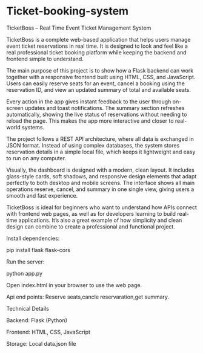# Ticket-booking-system
TicketBoss – Real Time Event Ticket Management System

TicketBoss is a complete web-based application that helps users manage event ticket reservations in real time. It is designed to look and feel like a real professional ticket booking platform while keeping the backend and frontend simple to understand.

The main purpose of this project is to show how a Flask backend can work together with a responsive frontend built using HTML, CSS, and JavaScript. Users can easily reserve seats for an event, cancel a booking using the reservation ID, and view an updated summary of total and available seats.

Every action in the app gives instant feedback to the user through on-screen updates and toast notifications. The summary section refreshes automatically, showing the live status of reservations without needing to reload the page. This makes the app more interactive and closer to real-world systems.

The project follows a REST API architecture, where all data is exchanged in JSON format. Instead of using complex databases, the system stores reservation details in a simple local file, which keeps it lightweight and easy to run on any computer.

Visually, the dashboard is designed with a modern, clean layout. It includes glass-style cards, soft shadows, and responsive design elements that adapt perfectly to both desktop and mobile screens. The interface shows all main operations reserve, cancel, and summary in one single view, giving users a smooth and fast experience.

TicketBoss is ideal for beginners who want to understand how APIs connect with frontend web pages, as well as for developers learning to build real-time applications. It’s also a great example of how simplicity and clean design can combine to create a professional and functional project.

Install dependencies:

pip install flask flask-cors

Run the server:

python app.py

Open index.html in your browser to use the web page.

Api end points: Reserve seats,cancle reservaration,get summary.

Technical Details

Backend: Flask (Python)

Frontend: HTML, CSS, JavaScript

Storage: Local data.json file
